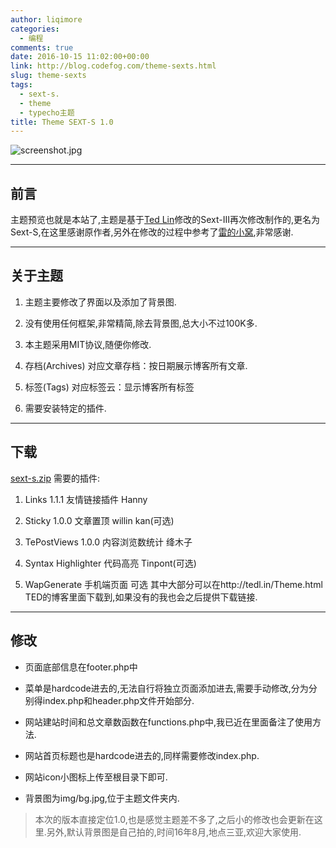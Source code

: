 ```yaml
---
author: liqimore
categories:
  - 编程
comments: true
date: 2016-10-15 11:02:00+00:00
link: http://blog.codefog.com/theme-sexts.html
slug: theme-sexts
tags:
  - sext-s.
  - theme
  - typecho主题
title: Theme SEXT-S 1.0
---
```



![screenshot.jpg](http://old.timelovelife.com/usr/uploads/2016/10/2830092070.jpg)



* * *





## 前言


主题预览也就是本站了,主题是基于[Ted Lin](http://tedl.in/Theme.html)修改的Sext-III再次修改制作的,更名为Sext-S,在这里感谢原作者,另外在修改的过程中参考了[雷的小窝](http://fyzgxy.cn/),非常感谢.



* * *





## 关于主题





 	
  1. 主题主要修改了界面以及添加了背景图.

 	
  2. 没有使用任何框架,非常精简,除去背景图,总大小不过100K多.

 	
  3. 本主题采用MIT协议,随便你修改.

 	
  4. 存档(Archives) 对应文章存档：按日期展示博客所有文章.

 	
  5. 标签(Tags) 对应标签云：显示博客所有标签

 	
  6. 需要安装特定的插件.





* * *





## 下载


[sext-s.zip](http://old.timelovelife.com/usr/uploads/2016/10/3002589511.zip)
需要的插件:



 	
  1. Links 1.1.1 友情链接插件 Hanny

 	
  2. Sticky 1.0.0 文章置顶 willin kan(可选)

 	
  3. TePostViews 1.0.0 内容浏览数统计 绛木子

 	
  4. Syntax Highlighter 代码高亮 Tinpont(可选)

 	
  5. WapGenerate 手机端页面 可选
其中大部分可以在http://tedl.in/Theme.html TED的博客里面下载到,如果没有的我也会之后提供下载链接.





* * *





## 修改





 	
  * 页面底部信息在footer.php中

 	
  * 菜单是hardcode进去的,无法自行将独立页面添加进去,需要手动修改,分为分别得index.php和header.php文件开始部分.

 	
  * 网站建站时间和总文章数函数在functions.php中,我已近在里面备注了使用方法.

 	
  * 网站首页标题也是hardcode进去的,同样需要修改index.php.

 	
  * 网站icon小图标上传至根目录下即可.

 	
  * 背景图为img/bg.jpg,位于主题文件夹内.




<blockquote>本次的版本直接定位1.0,也是感觉主题差不多了,之后小的修改也会更新在这里.另外,默认背景图是自己拍的,时间16年8月,地点三亚,欢迎大家使用.</blockquote>